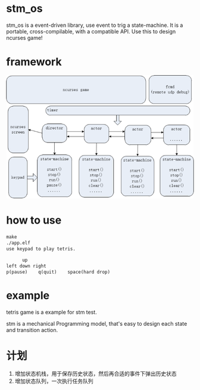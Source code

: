 # stm_os
stm_os is a event-driven library, use event to trig a state-machine.
It is a portable, cross-compilable, with a compatible API.
Use this to design ncurses game!

# framework
![](./doc/arch.png)

# how to use

	make
	./app.elf
	use keypad to play tetris.
>
	      up
	left down right
	p(pause)    q(quit)    space(hard drop)


# example
tetris game is a example for stm test.

stm is a mechanical Programming model, that's easy to design each state and transition action.


# 计划
1. 增加状态机栈，用于保存历史状态，然后再合适的事件下弹出历史状态
2. 增加状态队列，一次执行任务队列